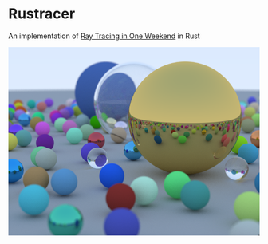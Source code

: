 # Rustracer
An implementation of [Ray Tracing in One Weekend](https://raytracing.github.io/books/RayTracingInOneWeekend.html) in Rust

![The final result](https://github.com/jylam/Rustracer/blob/master/final.png?raw=true)
